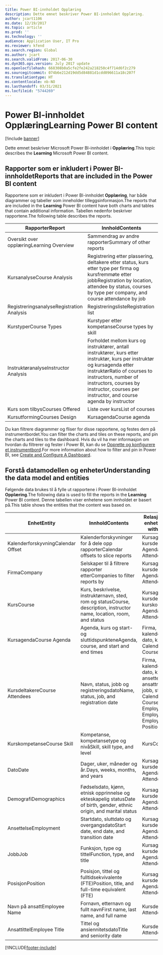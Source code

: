 ```yaml
---
title: Power BI-innholdet Opplæring
description: Dette emnet beskriver Power BI-innholdet Opplæring.
author: jcart1106
ms.date: 12/19/2017
ms.topic: article
ms.prod: ''
ms.technology: ''
audience: Application User, IT Pro
ms.reviewer: kfend
ms.search.region: Global
ms.author: jcart
ms.search.validFrom: 2017-06-30
ms.dyn365.ops.version: July 2017 update
ms.openlocfilehash: 668308b0a5cfe2fe242a218250c4f714d6f2c279
ms.sourcegitcommit: 074b6e212d19dd5d84881d1cdd096611a18c207f
ms.translationtype: HT
ms.contentlocale: nb-NO
ms.lasthandoff: 03/31/2021
ms.locfileid: "5744269"
---
```

# <a name="learning-power-bi-content"></a><span data-ttu-id="6116a-103">Power BI-innholdet Opplæring</span><span class="sxs-lookup"><span data-stu-id="6116a-103">Learning Power BI content</span></span>

[!include [banner](../includes/banner.md)]

<span data-ttu-id="6116a-104">Dette emnet beskriver Microsoft Power BI-innholdet i **Opplæring**.</span><span class="sxs-lookup"><span data-stu-id="6116a-104">This topic describes the **Learning** Microsoft Power BI content.</span></span>

## <a name="reports-that-are-included-in-the-power-bi-content"></a><span data-ttu-id="6116a-105">Rapporter som er inkludert i Power BI-innholdet</span><span class="sxs-lookup"><span data-stu-id="6116a-105">Reports that are included in the Power BI content</span></span>

<span data-ttu-id="6116a-106">Rapportene som er inkludert i Power BI-innholdet **Opplæring**, har både diagrammer og tabeller som inneholder tilleggsinformasjon.</span><span class="sxs-lookup"><span data-stu-id="6116a-106">The reports that are included in the **Learning** Power BI content have both charts and tables that contain additional information.</span></span> <span data-ttu-id="6116a-107">Tabellen nedenfor beskriver rapportene.</span><span class="sxs-lookup"><span data-stu-id="6116a-107">The following table describes the reports.</span></span>

| <span data-ttu-id="6116a-108">Rapporter</span><span class="sxs-lookup"><span data-stu-id="6116a-108">Report</span></span>                | <span data-ttu-id="6116a-109">Innhold</span><span class="sxs-lookup"><span data-stu-id="6116a-109">Contents</span></span> |
|-----------------------|----------|
| <span data-ttu-id="6116a-110">Oversikt over opplæring</span><span class="sxs-lookup"><span data-stu-id="6116a-110">Learning Overview</span></span>     | <span data-ttu-id="6116a-111">Sammendrag av andre rapporter</span><span class="sxs-lookup"><span data-stu-id="6116a-111">Summary of other reports</span></span> |
| <span data-ttu-id="6116a-112">Kursanalyse</span><span class="sxs-lookup"><span data-stu-id="6116a-112">Course Analysis</span></span>       | <span data-ttu-id="6116a-113">Registrering etter plassering, deltakere etter status, kurs etter type per firma og kursfremmøte etter jobb</span><span class="sxs-lookup"><span data-stu-id="6116a-113">Registration by location, attendee by status, courses by type per company, and course attendance by job</span></span> |
| <span data-ttu-id="6116a-114">Registreringsanalyse</span><span class="sxs-lookup"><span data-stu-id="6116a-114">Registration Analysis</span></span> | <span data-ttu-id="6116a-115">Registreringsliste</span><span class="sxs-lookup"><span data-stu-id="6116a-115">Registration list</span></span> |
| <span data-ttu-id="6116a-116">Kurstyper</span><span class="sxs-lookup"><span data-stu-id="6116a-116">Course Types</span></span>          | <span data-ttu-id="6116a-117">Kurstyper etter kompetanse</span><span class="sxs-lookup"><span data-stu-id="6116a-117">Course types by skill</span></span> |
| <span data-ttu-id="6116a-118">Instruktøranalyse</span><span class="sxs-lookup"><span data-stu-id="6116a-118">Instructor Analysis</span></span>   | <span data-ttu-id="6116a-119">Forholdet mellom kurs og instruktører, antall instruktører, kurs etter instruktør, kurs per instruktør og kursagenda etter instruktør</span><span class="sxs-lookup"><span data-stu-id="6116a-119">Ratio of courses to instructors, number of instructors, courses by instructor, courses per instructor, and course agenda by instructor</span></span> |
| <span data-ttu-id="6116a-120">Kurs som tilbys</span><span class="sxs-lookup"><span data-stu-id="6116a-120">Courses Offered</span></span>       | <span data-ttu-id="6116a-121">Liste over kurs</span><span class="sxs-lookup"><span data-stu-id="6116a-121">List of courses</span></span> |
| <span data-ttu-id="6116a-122">Kursutforming</span><span class="sxs-lookup"><span data-stu-id="6116a-122">Courses Design</span></span>        | <span data-ttu-id="6116a-123">Kursagenda</span><span class="sxs-lookup"><span data-stu-id="6116a-123">Course agenda</span></span> |

<span data-ttu-id="6116a-124">Du kan filtrere diagrammer og fliser for disse rapportene, og festes dem på instrumentbordet.</span><span class="sxs-lookup"><span data-stu-id="6116a-124">You can filter the charts and tiles on these reports, and pin the charts and tiles to the dashboard.</span></span> <span data-ttu-id="6116a-125">Hvis du vil ha mer informasjon om hvordan du filtrerer og fester i Power BI, kan du se [Opprette og konfigurere et instrumentbord](https://powerbi.microsoft.com/guided-learning/powerbi-learning-4-2-create-configure-dashboards).</span><span class="sxs-lookup"><span data-stu-id="6116a-125">For more information about how to filter and pin in Power BI, see [Create and Configure A Dashboard](https://powerbi.microsoft.com/guided-learning/powerbi-learning-4-2-create-configure-dashboards).</span></span>

## <a name="understanding-the-data-model-and-entities"></a><span data-ttu-id="6116a-126">Forstå datamodellen og enheter</span><span class="sxs-lookup"><span data-stu-id="6116a-126">Understanding the data model and entities</span></span>

<span data-ttu-id="6116a-127">Følgende data brukes til å fylle ut rapportene i Power BI-innholdet **Opplæring**.</span><span class="sxs-lookup"><span data-stu-id="6116a-127">The following data is used to fill the reports in the **Learning** Power BI content.</span></span> <span data-ttu-id="6116a-128">Denne tabellen viser enhetene som innholdet er basert på.</span><span class="sxs-lookup"><span data-stu-id="6116a-128">This table shows the entities that the content was based on.</span></span>

| <span data-ttu-id="6116a-129">Enhet</span><span class="sxs-lookup"><span data-stu-id="6116a-129">Entity</span></span>           | <span data-ttu-id="6116a-130">Innhold</span><span class="sxs-lookup"><span data-stu-id="6116a-130">Contents</span></span>                                                         | <span data-ttu-id="6116a-131">Relasjoner med andre enheter</span><span class="sxs-lookup"><span data-stu-id="6116a-131">Relationships with other entities</span></span> |
|------------------|------------------------------------------------------------------|-----------------------------------|
| <span data-ttu-id="6116a-132">Kalenderforskyvning</span><span class="sxs-lookup"><span data-stu-id="6116a-132">Calendar Offset</span></span>  | <span data-ttu-id="6116a-133">Kalenderforskyvninger for å dele opp rapporter</span><span class="sxs-lookup"><span data-stu-id="6116a-133">Calendar offsets to slice reports</span></span>                                | <span data-ttu-id="6116a-134">Kursagenda, kursdeltakere</span><span class="sxs-lookup"><span data-stu-id="6116a-134">Course Agenda, Course Attendees</span></span> |
| <span data-ttu-id="6116a-135">Firma</span><span class="sxs-lookup"><span data-stu-id="6116a-135">Company</span></span>          | <span data-ttu-id="6116a-136">Selskaper til å filtrere rapporter etter</span><span class="sxs-lookup"><span data-stu-id="6116a-136">Companies to filter reports by</span></span>                                   | <span data-ttu-id="6116a-137">Kursagenda, kursdeltakere</span><span class="sxs-lookup"><span data-stu-id="6116a-137">Course Agenda, Course Attendees</span></span> |
| <span data-ttu-id="6116a-138">Kurs</span><span class="sxs-lookup"><span data-stu-id="6116a-138">Course</span></span>           | <span data-ttu-id="6116a-139">Kurs, beskrivelse, instruktørnavn, sted, rom og status</span><span class="sxs-lookup"><span data-stu-id="6116a-139">Course, description, instructor name, location, room, and status</span></span> | <span data-ttu-id="6116a-140">Kursagenda, kursdeltakere, kurskompetanse</span><span class="sxs-lookup"><span data-stu-id="6116a-140">Course Agenda, Course Attendees, Course Skill</span></span> |
| <span data-ttu-id="6116a-141">Kursagenda</span><span class="sxs-lookup"><span data-stu-id="6116a-141">Course Agenda</span></span>    | <span data-ttu-id="6116a-142">Agenda, kurs og start- og sluttidspunktene</span><span class="sxs-lookup"><span data-stu-id="6116a-142">Agenda, course, and start and end times</span></span>                          | <span data-ttu-id="6116a-143">Firma, kalenderforskyvning, dato, kurs</span><span class="sxs-lookup"><span data-stu-id="6116a-143">Company, Calendar Offset, Date, Course</span></span> |
| <span data-ttu-id="6116a-144">Kursdeltakere</span><span class="sxs-lookup"><span data-stu-id="6116a-144">Course Attendees</span></span> | <span data-ttu-id="6116a-145">Navn, status, jobb og registreringsdato</span><span class="sxs-lookup"><span data-stu-id="6116a-145">Name, status, job, and registration date</span></span>                         | <span data-ttu-id="6116a-146">Firma, kalenderforskyvning, dato, kurs, demografi, ansettelse, kurs, ansattnavn, ansattittel, jobb, stilling</span><span class="sxs-lookup"><span data-stu-id="6116a-146">Company, Calendar Offset, Date, Course, Demographics, Employment, Course, Employee Name, Employee Title, Job, Position</span></span> |
| <span data-ttu-id="6116a-147">Kurskompetanse</span><span class="sxs-lookup"><span data-stu-id="6116a-147">Course Skill</span></span>     | <span data-ttu-id="6116a-148">Kompetanse, kompetansetype og nivå</span><span class="sxs-lookup"><span data-stu-id="6116a-148">Skill, skill type, and level</span></span>                                     | <span data-ttu-id="6116a-149">Kurs</span><span class="sxs-lookup"><span data-stu-id="6116a-149">Course</span></span> |
| <span data-ttu-id="6116a-150">Dato</span><span class="sxs-lookup"><span data-stu-id="6116a-150">Date</span></span>             | <span data-ttu-id="6116a-151">Dager, uker, måneder og år.</span><span class="sxs-lookup"><span data-stu-id="6116a-151">Days, weeks, months, and years</span></span>                                   | <span data-ttu-id="6116a-152">Kursagenda, kursdeltakere</span><span class="sxs-lookup"><span data-stu-id="6116a-152">Course Agenda, Course Attendees</span></span> |
| <span data-ttu-id="6116a-153">Demografi</span><span class="sxs-lookup"><span data-stu-id="6116a-153">Demographics</span></span>     | <span data-ttu-id="6116a-154">Fødselsdato, kjønn, etnisk opprinnelse og ekteskapelig status</span><span class="sxs-lookup"><span data-stu-id="6116a-154">Date of birth, gender, ethnic origin, and marital status</span></span>         | <span data-ttu-id="6116a-155">Kursagenda, kursdeltakere</span><span class="sxs-lookup"><span data-stu-id="6116a-155">Course Agenda, Course Attendees</span></span> |
| <span data-ttu-id="6116a-156">Ansettelse</span><span class="sxs-lookup"><span data-stu-id="6116a-156">Employment</span></span>       | <span data-ttu-id="6116a-157">Startdato, sluttdato og overgangsdato</span><span class="sxs-lookup"><span data-stu-id="6116a-157">Start date, end date, and transition date</span></span>                        | <span data-ttu-id="6116a-158">Kursagenda, kursdeltakere</span><span class="sxs-lookup"><span data-stu-id="6116a-158">Course Agenda, Course Attendees</span></span> |
| <span data-ttu-id="6116a-159">Jobb</span><span class="sxs-lookup"><span data-stu-id="6116a-159">Job</span></span>              | <span data-ttu-id="6116a-160">Funksjon, type og tittel</span><span class="sxs-lookup"><span data-stu-id="6116a-160">Function, type, and title</span></span>                                        | <span data-ttu-id="6116a-161">Kursagenda, kursdeltakere</span><span class="sxs-lookup"><span data-stu-id="6116a-161">Course Agenda, Course Attendees</span></span> |
| <span data-ttu-id="6116a-162">Posisjon</span><span class="sxs-lookup"><span data-stu-id="6116a-162">Position</span></span>         | <span data-ttu-id="6116a-163">Posisjon, tittel og fulltidsekvivalente (FTE)</span><span class="sxs-lookup"><span data-stu-id="6116a-163">Position, title, and full-time equivalent (FTE)</span></span>                  | <span data-ttu-id="6116a-164">Kursagenda, kursdeltakere</span><span class="sxs-lookup"><span data-stu-id="6116a-164">Course Agenda, Course Attendees</span></span> |
| <span data-ttu-id="6116a-165">Navn på ansatt</span><span class="sxs-lookup"><span data-stu-id="6116a-165">Employee Name</span></span>    | <span data-ttu-id="6116a-166">Fornavn, etternavn og fullt navn</span><span class="sxs-lookup"><span data-stu-id="6116a-166">First name, last name, and full name</span></span>                             | <span data-ttu-id="6116a-167">Kursdeltakere</span><span class="sxs-lookup"><span data-stu-id="6116a-167">Course Attendees</span></span> |
| <span data-ttu-id="6116a-168">Ansattittel</span><span class="sxs-lookup"><span data-stu-id="6116a-168">Employee Title</span></span>   | <span data-ttu-id="6116a-169">Tittel og ansiennitetsdato</span><span class="sxs-lookup"><span data-stu-id="6116a-169">Title and seniority date</span></span>                                         | <span data-ttu-id="6116a-170">Kursdeltakere</span><span class="sxs-lookup"><span data-stu-id="6116a-170">Course Attendees</span></span> |


[!INCLUDE[footer-include](../../../includes/footer-banner.md)]
